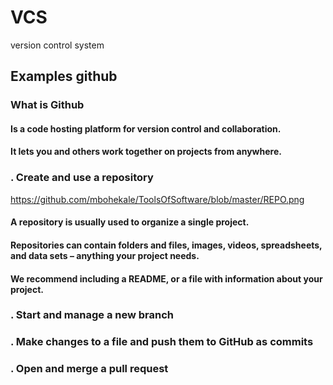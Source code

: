 # VCS
version control system
## Examples github
### What is Github
#### Is a code hosting platform for version control and collaboration. 
#### It lets you and others work together on projects from anywhere.
### . Create and use a repository
https://github.com/mbohekale/ToolsOfSoftware/blob/master/REPO.png
#### A repository is usually used to organize a single project. 
#### Repositories can contain folders and files, images, videos, spreadsheets, and data sets – anything your project needs. 
#### We recommend including a README, or a file with information about your project.
### . Start and manage a new branch
### .  Make changes to a file and push them to GitHub as commits
###  . Open and merge a pull request
